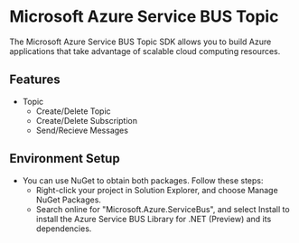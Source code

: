 ﻿# Microsoft Azure Service BUS Topic

The Microsoft Azure Service BUS Topic SDK allows you to build Azure applications that take advantage of scalable cloud computing resources.

## Features

- Topic
    - Create/Delete Topic
    - Create/Delete Subscription
    - Send/Recieve Messages
    
## Environment Setup

- You can use NuGet to obtain both packages. Follow these steps:
  - Right-click your project in Solution Explorer, and choose Manage NuGet Packages.
  - Search online for "Microsoft.Azure.ServiceBus", and select Install to install the Azure Service BUS Library for .NET (Preview) and its dependencies.
